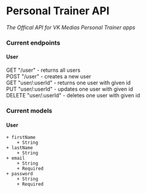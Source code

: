 # Personal Trainer API
*The Offical API for VK Medias Personal Trainer apps*

### Current endpoints
#### User
GET "/user" - returns all users\
POST "/user" - creates a new user\
GET "user/:userId" - returns one user with given id\
PUT "user/:userId" - updates one user with given id\
DELETE "user/:userId" - deletes one user with given id

### Current models
#### User
    + firstName
        + String
    + lastName
        + String
    + email
        + String
        + Required
    + password
        + String
        + Required
